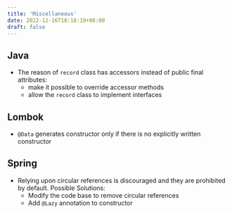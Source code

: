 ```yaml
---
title: 'Miscellaneous'
date: 2022-12-16T18:18:19+08:00
draft: false
---
```


## Java

- The reason of `record` class has accessors instead of public final attributes:
  - make it possible to override accessor methods
  - allow the `record` class to implement interfaces

## Lombok

- `@Data` generates constructor only if there is no explicitly written constructor

## Spring

- Relying upon circular references is discouraged and they are prohibited by default. Possible Solutions:
  - Modify the code base to remove circular references
  - Add `@Lazy` annotation to constructor
